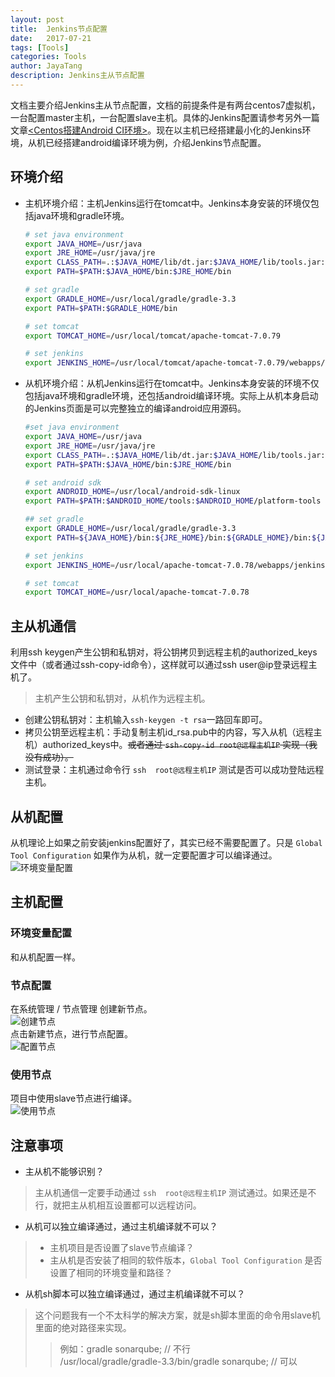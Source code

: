 ```yaml
---
layout: post  
title:  Jenkins节点配置  
date:   2017-07-21 
tags: [Tools]  
categories: Tools  
author: JayaTang  
description: Jenkins主从节点配置 
---
```

文档主要介绍Jenkins主从节点配置，文档的前提条件是有两台centos7虚拟机，一台配置master主机，一台配置slave主机。具体的Jenkins配置请参考另外一篇文章[<Centos搭建Android CI环境>](https://tangjianye.github.io/android/2017/05/23/android-centos-jenkins)。现在以主机已经搭建最小化的Jenkins环境，从机已经搭建android编译环境为例，介绍Jenkins节点配置。 

## 环境介绍
- 主机环境介绍：主机Jenkins运行在tomcat中。Jenkins本身安装的环境仅包括java环境和gradle环境。
  ```bash
  # set java environment
  export JAVA_HOME=/usr/java
  export JRE_HOME=/usr/java/jre
  export CLASS_PATH=.:$JAVA_HOME/lib/dt.jar:$JAVA_HOME/lib/tools.jar:$JRE_HOME/lib
  export PATH=$PATH:$JAVA_HOME/bin:$JRE_HOME/bin

  # set gradle
  export GRADLE_HOME=/usr/local/gradle/gradle-3.3
  export PATH=$PATH:$GRADLE_HOME/bin

  # set tomcat
  export TOMCAT_HOME=/usr/local/tomcat/apache-tomcat-7.0.79

  # set jenkins
  export JENKINS_HOME=/usr/local/tomcat/apache-tomcat-7.0.79/webapps/jenkins
  ```
- 从机环境介绍：从机Jenkins运行在tomcat中。Jenkins本身安装的环境不仅包括java环境和gradle环境，还包括android编译环境。实际上从机本身启动的Jenkins页面是可以完整独立的编译android应用源码。
  ```bash
  #set java environment 
  export JAVA_HOME=/usr/java
  export JRE_HOME=/usr/java/jre
  export CLASS_PATH=.:$JAVA_HOME/lib/dt.jar:$JAVA_HOME/lib/tools.jar:$JRE_HOME/lib
  export PATH=$PATH:$JAVA_HOME/bin:$JRE_HOME/bin
  
  # set android sdk
  export ANDROID_HOME=/usr/local/android-sdk-linux
  export PATH=$PATH:$ANDROID_HOME/tools:$ANDROID_HOME/platform-tools
  
  ## set gradle
  export GRADLE_HOME=/usr/local/gradle/gradle-3.3
  export PATH=${JAVA_HOME}/bin:${JRE_HOME}/bin:${GRADLE_HOME}/bin:${JAVA_HOME}:${PATH}
  
  # set jenkins
  export JENKINS_HOME=/usr/local/apache-tomcat-7.0.78/webapps/jenkins
  
  # set tomcat
  export TOMCAT_HOME=/usr/local/apache-tomcat-7.0.78
  ```

## 主从机通信
利用ssh keygen产生公钥和私钥对，将公钥拷贝到远程主机的authorized_keys文件中（或者通过ssh-copy-id命令），这样就可以通过ssh user@ip登录远程主机了。
> 主机产生公钥和私钥对，从机作为远程主机。  

- 创建公钥私钥对：主机输入`ssh-keygen -t rsa`一路回车即可。
- 拷贝公钥至远程主机：手动复制主机id_rsa.pub中的内容，写入从机（远程主机）authorized_keys中。~~或者通过 `ssh-copy-id root@远程主机IP` 实现（我没有成功）。~~
- 测试登录：主机通过命令行 `ssh  root@远程主机IP` 测试是否可以成功登陆远程主机。

## 从机配置
从机理论上如果之前安装jenkins配置好了，其实已经不需要配置了。只是 `Global Tool Configuration` 如果作为从机，就一定要配置才可以编译通过。 
![环境变量配置](/assets/img/jenkins-master-slave/slave.png)  


## 主机配置

### 环境变量配置
和从机配置一样。   

### 节点配置    
在系统管理 / 节点管理 创建新节点。      
![创建节点](/assets/img/jenkins-master-slave/master-node.png)   
点击新建节点，进行节点配置。       
![配置节点](/assets/img/jenkins-master-slave/master.png)    

### 使用节点
项目中使用slave节点进行编译。   
![使用节点](/assets/img/jenkins-master-slave/configs.png)   

## 注意事项

- 主从机不能够识别？
> 主从机通信一定要手动通过 `ssh  root@远程主机IP` 测试通过。如果还是不行，就把主从机相互设置都可以远程访问。

- 从机可以独立编译通过，通过主机编译就不可以？
 > - 主机项目是否设置了slave节点编译？
 > - 主从机是否安装了相同的软件版本，`Global Tool Configuration` 是否设置了相同的环境变量和路径？

- 从机sh脚本可以独立编译通过，通过主机编译就不可以？
> 这个问题我有一个不太科学的解决方案，就是sh脚本里面的命令用slave机里面的绝对路径来实现。
>    >   例如：gradle sonarqube;  // 不行     
>    >        /usr/local/gradle/gradle-3.3/bin/gradle sonarqube;   // 可以